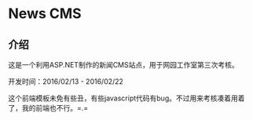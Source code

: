 # News CMS

## 介绍

这是一个利用ASP.NET制作的新闻CMS站点，用于网园工作室第三次考核。

开发时间：2016/02/13 - 2016/02/22

这个前端模板未免有些丑，有些javascript代码有bug。不过用来考核凑着用着了，我的前端也不行。=.=
